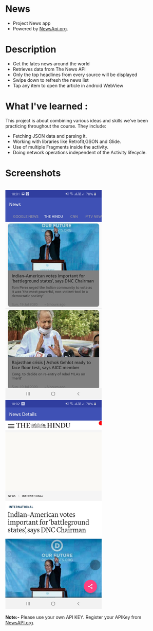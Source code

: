 # News
- Project News app
- Powered by [NewsApi.org](https://newsapi.org/).

# Description
- Get the lates news around the world 
- Retrieves data from The News API
- Only the top headlines from every source will be displayed
- Swipe down to refresh the news list
- Tap any item to open the article in android WebView

# What I've learned :
This project is about combining various ideas and skills we’ve been practicing throughout the course. They include:

- Fetching JSON data and parsing it.
- Working with libraries like Retrofit,GSON and Glide.
- Use of multiple Fragments inside the activity.
- Doing network operations independent of the Activity lifecycle.

# Screenshots
<br>  <img src="https://github.com/AnandSidd/News-master/blob/master/Screenshot_20200719-180138_News.jpg" height=650 width=300>
 <img src="https://github.com/AnandSidd/News-master/blob/master/Screenshot_20200719-180202_News.jpg" height=650 width=300></br>


**Note:-** Please use your own API KEY. Register your APIKey from [NewsAPI.org](https://newsapi.org).
